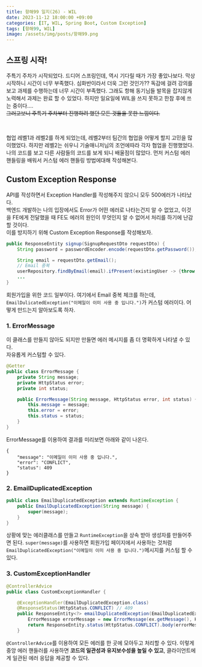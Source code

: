 ```yaml
---
title: 항해99 일지(26) - WIL
date: 2023-11-12 18:00:00 +09:00
categories: [IT, WIL, Spring Boot, Custom Exception]
tags: [항해99, WIL]
image: /assets/img/posts/항해99.png
---
```


## 스프링 시작!
주특기 주차가 시작되었다. 드디어 스프링인데, 역시 기다릴 때가 가장 좋았나보다. 막상 시작하니 시간이 너무 부족했다. 심화반이라서 더욱 그런 것인가?? 독감에 걸려 강의를 보고 과제를 수행하는데 너무 시간이 부족했다. 그래도 항해 동기님들 발목을 잡지않게 노력해서 과제는 완료 할 수 있었다. 하지만 일요일에 WIL을 쓰지 못하고 한참 후에 쓰는 중이다....    
~~그러고보니 주특기 주차부터 진행하려 했던 모든 것들을 못한 느낌이다.~~

<br>

협업 레벨1과 레벨2를 하게 되었는데, 레벨2부터 팀간의 협업을 어떻게 할지 고민을 많이했었다. 하지만 레벨2는 쉬우니 기술매니저님의 조언에따라 각자 협업을 진행했었다. 
나의 코드를 보고 다른 사람들의 코드를 보게 되니 배울점이 많았다. 먼저 커스텀 에러 핸들링을 배워서 커스텀 에러 핸들링 방법에대해 작성해본다.

## Custom Exception Response
API를 작성하면서 Exception Handler를 작성해주지 않으니 모두 500에러가 나타났다.    
백엔드 개발하는 나의 입장에서도 Error가 어떤 에러로 나타는건지 알 수 없었고, 이것을 FE에게 전달했을 때 FE도 에러의 원인이 무엇인지 알 수 없어서 처리를 하기에 난감할 것이다.    
이를 방지하기 위해 Custom Exception Response를 작성해보자.

```java
public ResponseEntity signup(SignupRequestDto requestDto) {
	String password = passwordEncoder.encode(requestDto.getPassword());

	String email = requestDto.getEmail();
	// Email 중복
	userRepository.findByEmail(email).ifPresent(existingUser -> {throw new EmailDuplicatedException("이메일이 이미 사용 중 입니다.");});
	...
}
```
회원가입을 위한 코드 일부이다. 여기에서 Email 중복 체크를 하는데, `EmailDulicatedException("이메일이 이미 사용 중 입니다.")`가 커스텀 에러이다.
어떻게 만드는지 알아보도록 하자.

### 1. ErrorMessage 
이 클래스를 만들지 않아도 되지만 만들면 에러 메시지를 좀 더 명확하게 나타낼 수 있다.    
자유롭게 커스텀할 수 있다.
```java
@Getter
public class ErrorMessage {
    private String message;
    private HttpStatus error;
    private int status;

    public ErrorMessage(String message, HttpStatus error, int status) {
        this.message = message;
        this.error = error;
        this.status = status;
    }
}
```

ErrorMessage를 이용하여 결과를 미리보면 아래와 같이 나온다.
```
{
    "message": "이메일이 이미 사용 중 입니다.",
    "error": "CONFLICT",
    "status": 409
}
```

### 2. EmailDuplicatedException

```java
public class EmailDuplicatedException extends RuntimeException {
    public EmailDuplicatedException(String message) {
        super(message);
    }
}
```
상황에 맞는 에러클래스를 만들고 `RuntimeException`을 상속 받아 생성자를 만들어주면 된다. `super(message)`를 사용하면 회원가입 페이지에서 사용하는 것처럼 `EmailDuplicatedException("이메일이 이미 사용 중 입니다.")`메시지를 커스텀 할 수 있다.

### 3. CustomExceptionHandler

```java
@ControllerAdvice
public class CustomExceptionHandler {

    @ExceptionHandler(EmailDuplicatedException.class)
    @ResponseStatus(HttpStatus.CONFLICT) // 409
    public ResponseEntity<?> emailDuplicatedException(EmailDuplicatedException ex) {
        ErrorMessage errorMessage = new ErrorMessage(ex.getMessage(), HttpStatus.CONFLICT, HttpStatus.CONFLICT.value());
        return ResponseEntity.status(HttpStatus.CONFLICT).body(errorMessage);
    }
```
`@ControllerAdvice`를 이용하여 모든 에러를 한 곳에 모아두고 처리할 수 있다. 이렇게 중앙 에러 핸들러를 사용하면 **코드의 일관성과 유지보수성을 높일 수 있고**, 클라이언트에게 일관된 에러 응답을 제공할 수 있다.
